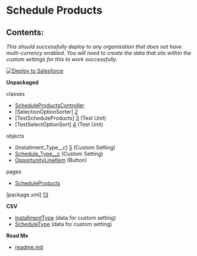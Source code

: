 Schedule Products
====
Contents:
----
<i>This should successfully deploy to any organisation that does not have multi-currency enabled. You will need to create the data that sits within the custom settings for this to work successfully.</i>

<a href="https://githubsfdeploy.herokuapp.com?owner=EllieAtWHL&repo=Schedule-Products">
  <img alt="Deploy to Salesforce"
       src="https://raw.githubusercontent.com/afawcett/githubsfdeploy/master/deploy.png">
</a>

**Unpackaged**

classes
* [ScheduleProductsController][1] 
* [SelectionOptionSorter] [2] 
* [TestScheduleProducts] [3] (Test Unit)
* [TestSelectOptionSort] [4] (Test Unit)

objects
* [Installment_Type__c] [5] (Custom Setting)
* [Schedule_Type__c][6] (Custom Setting)
* [OpportunityLineItem][7] (Button)

pages
* [ScheduleProducts][8]

[package.xml] [13]

**CSV**
* [InstallmentType][10] (data for custom setting)
* [ScheduleType][11] (data for custom setting)

**Read Me**
* [readme.md][12]

[1]: https://github.com/EllieAtWHL/Schedule-Products/blob/master/Scheduling%2BProducts/classes/ScheduleProductsController.cls
[2]: https://github.com/EllieAtWHL/Schedule-Products/blob/master/Scheduling%2BProducts/classes/SelectOptionSorter.cls
[3]: https://github.com/EllieAtWHL/Schedule-Products/blob/master/Scheduling%2BProducts/classes/TestScheduleProducts.cls
[4]: https://github.com/EllieAtWHL/Schedule-Products/blob/master/Scheduling%2BProducts/classes/TestSelectOptionSorter.cls
[5]: https://github.com/EllieAtWHL/Schedule-Products/blob/master/Scheduling%2BProducts/objects/Installment_Type__c.object
[6]: https://github.com/EllieAtWHL/Schedule-Products/blob/master/Scheduling%2BProducts/objects/Schedule_Type__c.object
[7]: https://github.com/EllieAtWHL/Schedule-Products/blob/master/Scheduling%2BProducts/objects/OpportunityLineItem.object
[8]: https://github.com/EllieAtWHL/Schedule-Productsg/blob/master/Scheduling%2BProducts/pages/ScheduleProducts.page
[10]: https://github.com/EllieAtWHL/Schedule-Products/blob/master/InstallmentType.csv
[11]: https://github.com/EllieAtWHL/Schedule-Products/blob/master/ScheduleType.csv
[12]: https://github.com/EllieAtWHL/Schedule-Products/blob/master/README.md
[13]: https://github.com/EllieAtWHL/Schedule-Products/blob/master/Scheduling%2BProducts/package.xml
